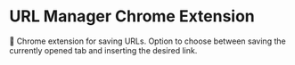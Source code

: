 # URL Manager Chrome Extension
📁 Chrome extension for saving URLs. Option to choose between saving the currently opened tab and inserting the desired link.
